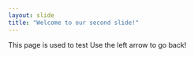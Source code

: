 ```yaml
---
layout: slide
title: "Welcome to our second slide!"
---
```

This page is used to test
Use the left arrow to go back!
